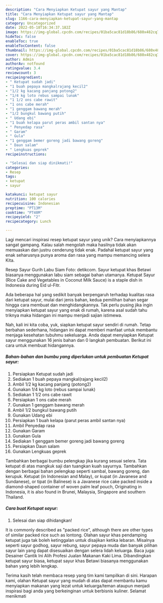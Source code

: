 ```yaml
---
description: "Cara Menyiapkan Ketupat sayur yang Mantap"
title: "Cara Menyiapkan Ketupat sayur yang Mantap"
slug: 1166-cara-menyiapkan-ketupat-sayur-yang-mantap
category: Uncategorized
date: 2022-05-18T16:34:37.182Z
image: https://img-global.cpcdn.com/recipes/01ba5cac81d18b86/680x482cq70/ketupat-sayur-foto-resep-utama.jpg
hideToc: false
enableToc: true
enableTocContent: false
thumbnail: https://img-global.cpcdn.com/recipes/01ba5cac81d18b86/680x482cq70/ketupat-sayur-foto-resep-utama.jpg
cover: https://img-global.cpcdn.com/recipes/01ba5cac81d18b86/680x482cq70/ketupat-sayur-foto-resep-utama.jpg
author: Admin
authorAv: notfound
ratingvalue: 3.4
reviewcount: 3
recipeingredient:
- " Ketupat sudah jadi"
- "1 buah pepaya mangkalrajang kecil2"
- "1/2 kg kacang panjang potong2"
- "1/4 kg loto rebus sampai lunak"
- "1 1/2 ons cabe rawit"
- "1 ons cabe merah"
- "1 genggam bawang merah"
- "1/2 bungkul bawang putih"
- " Udang ebi"
- "1 buah kelapa parut peras ambil santan nya"
- " Penyedap rasa"
- " Garam"
- " Gula"
- "1 genggam bemer goreng jadi bawang goreng"
- " Daun salam"
- " Lengkuas geprek"
recipeinstructions:

- "Selesai dan siap dinikmati!"
categories:
- Resep
tags:
- ketupat
- sayur

katakunci: ketupat sayur 
nutrition: 100 calories
recipecuisine: Indonesian
preptime: "PT13M"
cooktime: "PT40M"
recipeyield: "2"
recipecategory: Lunch

---
```





Lagi mencari inspirasi resep ketupat sayur yang unik? Cara menyiapkannya sangat gampang. Kalau salah mengolah maka hasilnya tidak akan memuaskan dan justru cenderung tidak enak. Padahal ketupat sayur yang enak seharusnya punya aroma dan rasa yang mampu memancing selera Kita.





Resep Sayur Gurih Labu Siam Foto: detikcom. Sayur ketupat khas Betawi biasanya menggunakan labu siam sebagai bahan utamanya. Ketupat Sayur (Rice Cake and Vegetables in Coconut Milk Sauce) is a staple dish in Indonesia during Eid ul-Fitr.

Ada beberapa hal yang sedikit banyak berpengaruh terhadap kualitas rasa dari ketupat sayur, mulai dari jenis bahan, kedua pemilihan bahan segar hingga cara membuat dan menghidangkannya. Tak perlu pusing jika ingin menyiapkan ketupat sayur yang enak di rumah, karena asal sudah tahu triknya maka hidangan ini mampu menjadi sajian istimewa.






Nah, kali ini kita coba, yuk, siapkan ketupat sayur sendiri di rumah. Tetap berbahan sederhana, hidangan ini dapat memberi manfaat untuk membantu menjaga kesehatan tubuhmu sekeluarga. Anda dapat menyiapkan Ketupat sayur menggunakan 16 jenis bahan dan 0 langkah pembuatan. Berikut ini cara untuk membuat hidangannya.

<!--inarticleads1-->

##### Bahan-bahan dan bumbu yang diperlukan untuk pembuatan Ketupat sayur:

1. Persiapkan  Ketupat sudah jadi
1. Sediakan 1 buah pepaya mangkal(rajang kecil2)
1. Ambil 1/2 kg kacang panjang (potong2)
1. Gunakan 1/4 kg loto (rebus sampai lunak)
1. Sediakan 1 1/2 ons cabe rawit
1. Persiapkan 1 ons cabe merah
1. Gunakan 1 genggam bawang merah
1. Ambil 1/2 bungkul bawang putih
1. Gunakan  Udang ebi
1. Persiapkan 1 buah kelapa (parut peras ambil santan nya)
1. Ambil  Penyedap rasa
1. Gunakan  Garam
1. Gunakan  Gula
1. Sediakan 1 genggam bemer goreng jadi bawang goreng
1. Persiapkan  Daun salam
1. Gunakan  Lengkuas geprek


Tambahkan berbagai bumbu pelengkap jika kurang sesuai selera. Tata ketupat di atas mangkuk saji dan tuangkan kuah sayurnya. Tambahkan dengan berbagai bahan pelengkap seperti sambal, bawang goreng, dan kerupuk. Ketupat (in Indonesian and Malay), or kupat (in Javanese and Sundanese), or tipat (in Balinese) is a Javanese rice cake packed inside a diamond-shaped container of woven palm leaf pouch, Originating in Indonesia, it is also found in Brunei, Malaysia, Singapore and southern Thailand. 

<!--inarticleads2-->

##### Cara buat Ketupat sayur:


1. Selesai dan siap dihidangkan!

It is commonly described as &#34;packed rice&#34;, although there are other types of similar packed rice such as lontong. Olahan sayur khas pendamping ketupat juga tak boleh ketinggalan untuk disajikan ketika lebaran. Misalnya seperti sayur godhog, sayur rebung, sayur pepaya muda dan banyak pilihan sayur lain yang dapat disesuaikan dengan selera lidah keluarga. Baca juga: Desainer Cantik Ini Alih Profesi Jualan Makanan Kaki Lima. Dibandingkan ketupat sayur biasa, ketupat sayur khas Betawi biasanya menggunakan bahan yang lebih lengkap. 

Terima kasih telah membaca resep yang tim kami tampilkan di sini. Harapan kami, olahan Ketupat sayur yang mudah di atas dapat membantu kamu menyiapkan makanan yang lezat untuk keluarga/teman ataupun menjadi inspirasi bagi anda yang berkeinginan untuk berbisnis kuliner. Selamat menikmati
